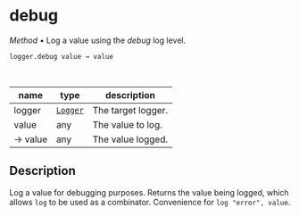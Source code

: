 # debug

_Method_ &bull; Log a value using the _debug_ log level.

<pre><code>logger.debug&nbsp;value &rarr; value</code></pre>
<br>

| name | type | description |
|------|------|-------------|
|logger|[`Logger`][logger]|The target logger.|
|value|any|The value to log.|
|&rarr; value|any|The value logged.|


## Description

Log a value for debugging purposes. Returns the value being logged, which allows `log` to be used as a combinator. Convenience for `log "error", value`.


[logger]: #